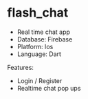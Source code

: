 # flash_chat

- Real time chat app
- Database: Firebase
- Platform: Ios
- Language: Dart

Features:

- Login / Register
- Realtime chat pop ups
